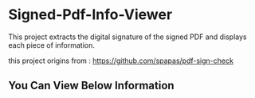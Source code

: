
# Signed-Pdf-Info-Viewer

This project extracts the digital signature of the signed PDF and displays each piece of information.

this project origins from : https://github.com/spapas/pdf-sign-check

## You Can View Below Information 


